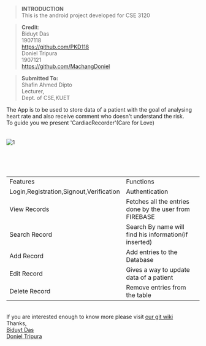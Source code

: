 > **INTRODUCTION**<br />
This is the android project developed for CSE 3120

> **Credit**:<br/>
     Biduyt Das<br />
       1907118<br />
       https://github.com/PKD118<br />
     Doniel Tripura<br />
       1907121<br />
https://github.com/MachangDoniel<br />


> **Submitted To:**<br/>
        Shafin Ahmed Dipto<br />
        Lecturer,<br />
        Dept. of CSE,KUET<br />


The App is to be used to store data of a patient with the goal of analysing heart rate and also receive comment who doesn't understand the risk.
<br />To guide you we present 'CardiacRecorder'(Care for Love)<br />
<br />
<br />
![1](https://github.com/MachangDoniel/Heart/assets/121412263/48c8b8f2-edb4-465c-8e29-86ad7a485277)

<br />
<br />
<br />
<table>
  <tr> 
    <td>Features</td>
    <td>Functions</td>
  </tr>
  <tr> 
    <td>Login,Registration,Signout,Verification</td>
    <td>Authentication</td>
  </tr>
  <tr> 
    <td>View Records</td>
    <td>Fetches all the entries done by the user from FIREBASE</td>
  </tr>
  <tr>
    <td>Search Record</td>
    <td>Search By name will find his information(if inserted)</td>
  </tr>
  <tr>
    <td>Add Record</td>
    <td>Add entries to the Database</td>
  </tr>
  <tr>
    <td>Edit Record</td>
    <td>Gives a way to update data of a patient</td>
  </tr>
  <tr>
    <td>Delete Record</td>
    <td>Remove entries from the table</td>
  </tr>
</table> 

<br />
If you are interested enough to know more please visit <a href="https://github.com/PKD118/Heart/wiki">our git wiki</a>
<br />
Thanks,<br />
<a href="https://github.com/PKD118">Biduyt Das</a><br />
<a href="https://github.com/MachangDoniel">Doniel Tripura</a>



